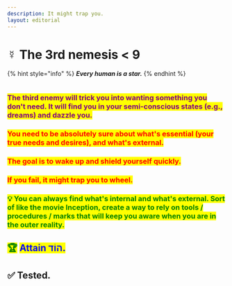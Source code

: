 ```yaml
---
description: It might trap you.
layout: editorial
---
```


# ☿ The 3rd nemesis < 9

{% hint style="info" %}
_**Every human is a star.**_
{% endhint %}

<figure><img src="../../../../../.gitbook/assets/pexels-btgl-♡-19179434.jpg" alt=""><figcaption></figcaption></figure>

### <mark style="color:purple;">The third enemy will trick you into wanting something you don't need. It will find you in your semi-conscious states (e.g., dreams) and dazzle you.</mark>

### <mark style="color:red;">You need to be absolutely sure about what's essential (your true needs and desires), and what's external.</mark>

### <mark style="color:red;">The goal is to wake up and shield yourself quickly.</mark>

### <mark style="color:red;">If you fail, it might trap you to wheel.</mark>



### <mark style="color:green;">💡 You can always find what's internal and what's external. Sort of like the movie Inception, create a way to rely on tools / procedures / marks that will keep you aware when you are in the outer reality.</mark>



## <mark style="color:green;">🏆</mark> <mark style="color:blue;">Attain הוֹד.</mark>

## ✅ Tested.
